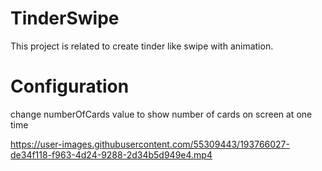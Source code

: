 # TinderSwipe

This project is related to create tinder like swipe with animation.

# Configuration
change numberOfCards value to show number of cards on screen at one time



https://user-images.githubusercontent.com/55309443/193766027-de34f118-f963-4d24-9288-2d34b5d949e4.mp4


